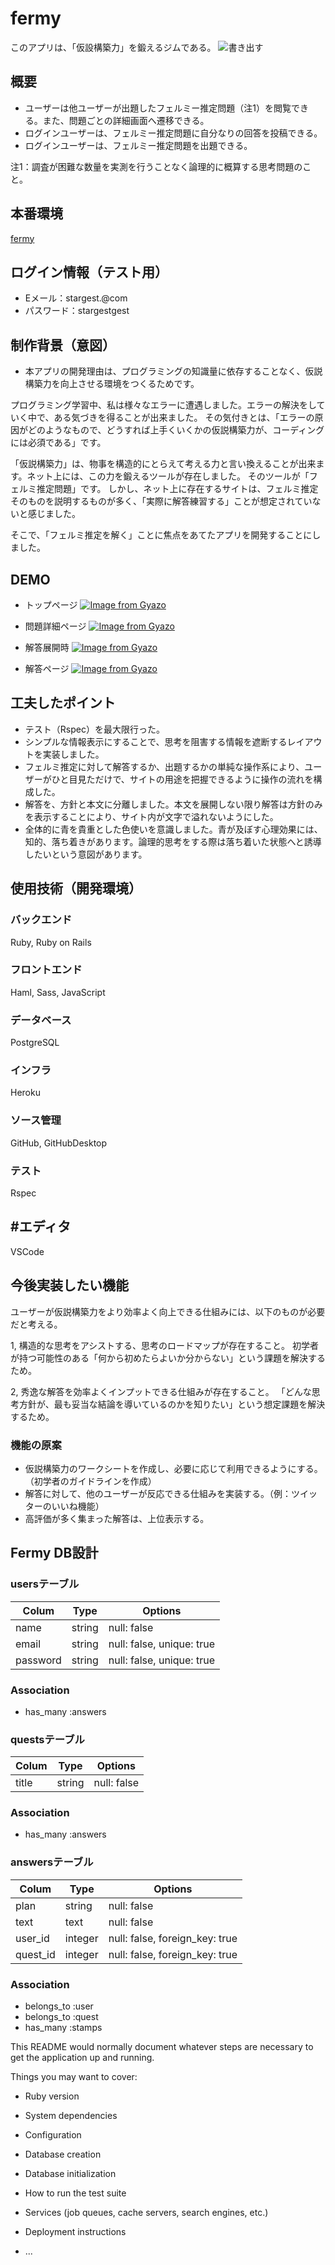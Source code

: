 # fermy
このアプリは、「仮設構築力」を鍛えるジムである。
![書き出す](https://user-images.githubusercontent.com/68729117/102678741-b97d8e00-41ed-11eb-9d33-2a0b4af57206.jpg)

## 概要

- ユーザーは他ユーザーが出題したフェルミー推定問題（注1）を閲覧できる。また、問題ごとの詳細画面へ遷移できる。
- ログインユーザーは、フェルミー推定問題に自分なりの回答を投稿できる。
- ログインユーザーは、フェルミー推定問題を出題できる。

注1：調査が困難な数量を実測を行うことなく論理的に概算する思考問題のこと。

## 本番環境

[fermy](http://fermy.herokuapp.com)


## ログイン情報（テスト用）

- Eメール：stargest.@com
- パスワード：stargestgest


## 制作背景（意図）

- 本アプリの開発理由は、プログラミングの知識量に依存することなく、仮説構築力を向上させる環境をつくるためです。

プログラミング学習中、私は様々なエラーに遭遇しました。エラーの解決をしていく中で、ある気づきを得ることが出来ました。
その気付きとは、「エラーの原因がどのようなもので、どうすれば上手くいくかの仮説構築力が、コーディングには必須である」です。

「仮説構築力」は、物事を構造的にとらえて考える力と言い換えることが出来ます。ネット上には、この力を鍛えるツールが存在しました。
そのツールが「フェルミ推定問題」です。
しかし、ネット上に存在するサイトは、フェルミ推定そのものを説明するものが多く、「実際に解答練習する」ことが想定されていないと感じました。

そこで、「フェルミ推定を解く」ことに焦点をあてたアプリを開発することにしました。

## DEMO

- トップページ
[![Image from Gyazo](https://i.gyazo.com/44d91891317b1b06983c317bb355051c.png)](https://gyazo.com/44d91891317b1b06983c317bb355051c)

- 問題詳細ページ
[![Image from Gyazo](https://i.gyazo.com/be84a4a564d9d23e4eaf494421e854d8.png)](https://gyazo.com/be84a4a564d9d23e4eaf494421e854d8)

- 解答展開時
[![Image from Gyazo](https://i.gyazo.com/8068120519cb713537f4a3b367a28f9f.png)](https://gyazo.com/8068120519cb713537f4a3b367a28f9f)

- 解答ページ
[![Image from Gyazo](https://i.gyazo.com/2c69351b7c7c5ff547d6369fa4d608e6.png)](https://gyazo.com/2c69351b7c7c5ff547d6369fa4d608e6)


## 工夫したポイント

- テスト（Rspec）を最大限行った。
- シンプルな情報表示にすることで、思考を阻害する情報を遮断するレイアウトを実装しました。
- フェルミ推定に対して解答するか、出題するかの単純な操作系により、ユーザーがひと目見ただけで、サイトの用途を把握できるように操作の流れを構成した。
- 解答を、方針と本文に分離しました。本文を展開しない限り解答は方針のみを表示することにより、サイト内が文字で溢れないようにした。
- 全体的に青を貴重とした色使いを意識しました。青が及ぼす心理効果には、知的、落ち着きがあります。論理的思考をする際は落ち着いた状態へと誘導したいという意図があります。

## 使用技術（開発環境）

### バックエンド
Ruby, Ruby on Rails
### フロントエンド
Haml, Sass, JavaScript
### データベース
PostgreSQL
### インフラ
Heroku
### ソース管理
GitHub, GitHubDesktop
### テスト
Rspec
## #エディタ
VSCode


## 今後実装したい機能

ユーザーが仮説構築力をより効率よく向上できる仕組みには、以下のものが必要だと考える。

1, 構造的な思考をアシストする、思考のロードマップが存在すること。
      初学者が持つ可能性のある「何から初めたらよいか分からない」という課題を解決するため。

2, 秀逸な解答を効率よくインプットできる仕組みが存在すること。
      「どんな思考方針が、最も妥当な結論を導いているのかを知りたい」という想定課題を解決するため。

### 機能の原案

- 仮説構築力のワークシートを作成し、必要に応じて利用できるようにする。（初学者のガイドラインを作成）
- 解答に対して、他のユーザーが反応できる仕組みを実装する。（例：ツイッターのいいね機能）
- 高評価が多く集まった解答は、上位表示する。


## Fermy DB設計

### usersテーブル

|Colum|Type|Options|
|------|----|------|
|name|string|null: false|
|email|string|null: false, unique: true|
|password|string|null: false, unique: true|

### Association
- has_many :answers

### questsテーブル

|Colum|Type|Options|
|------|----|------|
|title|string|null: false|

### Association
- has_many :answers

### answersテーブル

|Colum|Type|Options|
|------|----|------|
|plan|string|null: false|
|text|text|null: false|
|user_id|integer|null: false, foreign_key: true|
|quest_id|integer|null: false, foreign_key: true|

### Association
- belongs_to :user
- belongs_to :quest
- has_many :stamps


This README would normally document whatever steps are necessary to get the
application up and running.

Things you may want to cover:

* Ruby version

* System dependencies

* Configuration

* Database creation

* Database initialization

* How to run the test suite

* Services (job queues, cache servers, search engines, etc.)

* Deployment instructions

* ...
